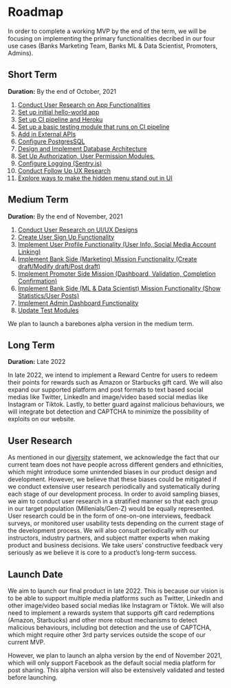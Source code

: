 # Roadmap

In order to complete a working MVP by the end of the term, we will be focusing on implementing the primary functionalities decribed in our four use cases (Banks Marketing Team, Banks ML & Data Scientist, Promoters, Admins).

## Short Term

**Duration:** By the end of October, 2021

1. [Conduct User Research on App Functionalities](https://github.com/dcsil/Inforum/issues/32)
2. [Set up initial hello-world app](https://github.com/dcsil/Inforum/issues/25)
3. [Set up CI pipeline and Heroku](https://github.com/dcsil/Inforum/issues/26)
4. [Set up a basic testing module that runs on CI pipeline](https://github.com/dcsil/Inforum/issues/27)
5. [Add in External APIs](https://github.com/dcsil/Inforum/issues/28)
6. [Configure PostgresSQL](https://github.com/dcsil/Inforum/issues/29)
7. [Design and Implement Database Architecture](https://github.com/dcsil/Inforum/issues/30)
8. [Set Up Authorization, User Permission Modules.](https://github.com/dcsil/Inforum/issues/31)
9. [Configure Logging (Sentry.js)](https://github.com/dcsil/Inforum/issues/41)
10. [Conduct Follow Up UX Research](https://github.com/dcsil/Inforum/issues/62)
11. [Explore ways to make the hidden menu stand out in UI](https://github.com/dcsil/Inforum/issues/60)

## Medium Term

**Duration:** By the end of November, 2021

1. [Conduct User Research on UI/UX Designs](https://github.com/dcsil/Inforum/issues/34)
2. [Create User Sign Up Functionality](https://github.com/dcsil/Inforum/issues/33)
3. [Implement User Profile Functionality (User Info, Social Media Account Linking)](https://github.com/dcsil/Inforum/issues/39)
4. [Implement Bank Side (Marketing) Mission Functionality (Create draft/Modify draft/Post draft)](https://github.com/dcsil/Inforum/issues/35)
5. [Implement Promoter Side Mission (Dashboard, Validation, Completion Confirmation)](https://github.com/dcsil/Inforum/issues/36)
6. [Implement Bank Side (ML & Data Scientist) Mission Functionality (Show Statistics/User Posts)](https://github.com/dcsil/Inforum/issues/37)
7. [Implement Admin Dashboard Functionality](https://github.com/dcsil/Inforum/issues/38)
8. [Update Test Modules](https://github.com/dcsil/Inforum/issues/40)

We plan to launch a barebones alpha version in the medium term.

## Long Term

**Duration:** Late 2022

In late 2022, we intend to implement a Reward Centre for users to redeem their points for rewards such as Amazon or Starbucks gift card. We will also expand our supported platform and post formats to text based social medias like Twitter, LinkedIn and image/video based social medias like Instagram or Tiktok. Lastly, to better guard against malicious behaviours, we will integrate bot detection and CAPTCHA to minimize the possibility of exploits on our website.

## User Research
As mentioned in our [diversity](https://github.com/dcsil/Inforum/blob/add-tech-stack/team/diversity.md) statement, we acknowledge the fact that our current team does not have people across different genders and ethnicities, which might introduce some unintended biases in our product design and development. However, we believe that these biases could be mitigated if we conduct extensive user research periodically and systematically during each stage of our development process. In order to avoid sampling biases, we aim to conduct user research in a stratified manner so that each group in our target population (Millenials/Gen-Z) would be equally represented. User research could be in the form of one-on-one interviews, feedback surveys, or monitored user usability tests depending on the current stage of the development process. We will also consult periodically with our instructors, industry partners, and subject matter experts when making product and business decisions. We take users’ constructive feedback very seriously as we believe it is core to a product’s long-term success.

## Launch Date
We aim to launch our final product in late 2022. This is because our vision is to be able to support multiple media platforms such as Twitter, LinkedIn and other image/video based social medias like Instagram or Tiktok. We will also need to implement a rewards system that supports gift card redemptions (Amazon, Starbucks) and other more robust mechanisms to detect malicious behaviours, including bot detection and the use of CAPTCHA, which might require other 3rd party services outside the scope of our current MVP. 

However, we plan to launch an alpha version by the end of November 2021, which will only support Facebook as the default social media platform for post sharing. This alpha version will also be extensively validated and tested before launching.




